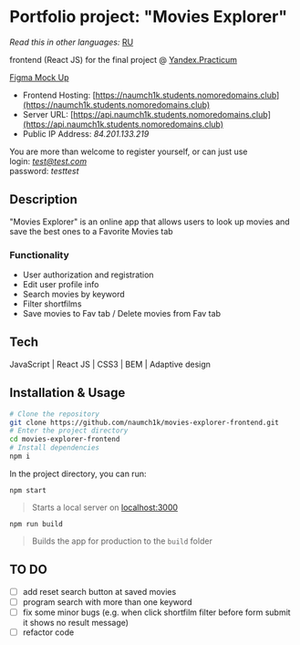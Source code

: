 # Portfolio project: "Movies Explorer"

*Read this in other languages:* [RU]()

frontend (React JS) for the final project @ [Yandex.Practicum](https://practicum.yandex.com/web/ "Web Development Program")

[Figma Mock Up](https://www.figma.com/file/c4kBXWfzL7N4MSpXbHk6u9/YP-Diploma?node-id=891%3A3857)

* Frontend Hosting: [https://naumch1k.students.nomoredomains.club](https://naumch1k.students.nomoredomains.club)
* Server URL: [https://api.naumch1k.students.nomoredomains.club](https://api.naumch1k.students.nomoredomains.club)
* Public IP Address: *84.201.133.219*

You are more than welcome to register yourself, or can just use   
login: *test@test.com*  
password: *testtest*

## Description
"Movies Explorer" is an online app that allows users to look up movies and save the best ones to a Favorite Movies tab

### Functionality
* User authorization and registration
* Edit user profile info
* Search movies by keyword
* Filter shortfilms
* Save movies to Fav tab / Delete movies from Fav tab

## Tech
JavaScript | React JS | CSS3 | BEM | Adaptive design

## Installation & Usage

```bash
# Clone the repository
git clone https://github.com/naumch1k/movies-explorer-frontend.git
# Enter the project directory
cd movies-explorer-frontend
# Install dependencies
npm i
```
In the project directory, you can run:

`npm start`

> Starts a local server on [localhost:3000](http://localhost:3000)

`npm run build`

> Builds the app for production to the `build` folder

## TO DO
- [ ] add reset search button at saved movies
- [ ] program search with more than one keyword
- [ ] fix some minor bugs (e.g. when click shortfilm filter before form submit it shows no result message)
- [ ] refactor code
